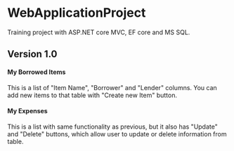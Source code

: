 # WebApplicationProject
Training project with ASP.NET core MVC, EF core and MS SQL.

<h2>Version 1.0</h2>
<h4>My Borrowed Items</h4>
This is a list of "Item Name", "Borrower" and "Lender" columns. You can add new items to that table with "Create new Item" button.

<h4>My Expenses</h4>
This is a list with same functionality as previous, but it also has "Update" and "Delete" buttons, which allow user to update or delete information from table.
